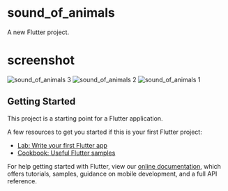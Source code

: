# sound_of_animals

A new Flutter project.

# screenshot


![sound_of_animals 3](https://user-images.githubusercontent.com/39589782/69277891-cb0af580-0be9-11ea-9dd9-e25aa7bbd61d.jpg)
![sound_of_animals 2](https://user-images.githubusercontent.com/39589782/69277865-bcbcd980-0be9-11ea-9881-5a01d85f4fb8.jpg)
![sound_of_animals 1](https://user-images.githubusercontent.com/39589782/69277700-651e6e00-0be9-11ea-9e40-2c516a9ef591.jpg)



## Getting Started

This project is a starting point for a Flutter application.

A few resources to get you started if this is your first Flutter project:

- [Lab: Write your first Flutter app](https://flutter.dev/docs/get-started/codelab)
- [Cookbook: Useful Flutter samples](https://flutter.dev/docs/cookbook)

For help getting started with Flutter, view our
[online documentation](https://flutter.dev/docs), which offers tutorials,
samples, guidance on mobile development, and a full API reference.
